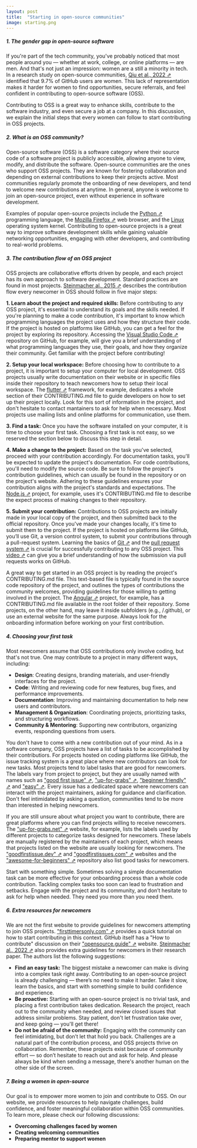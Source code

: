 ```yaml
---
layout: post
title:  "Starting in open-source communities"
image: starting.png
---
```


##### 1. The gender gap in open-source software
If you're part of the tech community, you've probably noticed that most people around you — whether at work, college, or online platforms — are men. And that's not just an impression: women are a still a minority in tech. In a research study on open-source communities, <a class="paper" target="__blank" href="https://ieeexplore.ieee.org/abstract/document/8812044">Qiu et al., 2022 ⇗</a> identified that 9.7% of GitHub users are women. This lack of representation makes it harder for women to find opportunities, secure referrals, and feel confident in contributing to open-source software (OSS).

Contributing to OSS is a great way to enhance skills, contribute to the software industry, and even secure a job at a company. In this discussion, we explain the initial steps that every women can follow to start contributing in OSS projects.

##### 2. What is an OSS community?
Open-source software (OSS) is a software category where their source code of a software project is publicly accessible, allowing anyone to view, modify, and distribute the software. Open-source communities are the ones who support OSS projects. They are known for fostering collaboration and depending on external contributions to keep their projects active. Most communities regularly promote the onboarding of new developers, and tend to welcome new contributions at anytime. In general, anyone is welcome to join an open-source project, even without experience in software development. 

Examples of popular open-source projects include the <a class="paper" target="__blank" href="https://github.com/python/cpython">Python ⇗</a> programming language, the <a class="paper" target="__blank" href="https://firefox-source-docs.mozilla.org/contributing/directory_structure.html">Mozilla Firefox ⇗</a> web browser, and the <a class="paper" target="__blank" href="https://github.com/torvalds/linux">Linux</a> operating system kernel. Contributing to open-source projects is a great way to improve software development skills while gaining valuable networking opportunities, engaging with other developers, and contributing to real-world problems.

##### 3. The contribution flow of an OSS project
OSS projects are collaborative efforts driven by people, and each project has its own approach to software development. Standard practices are found in most projects. <a class="paper" target="__blank" href="https://ieeexplore.ieee.org/abstract/document/7328020">Steinmacher al., 2015 ⇗</a> describes the contribution flow every newcomer in OSS should follow in five major steps: 

<b>1. Learn about the project and required skills:</b> Before contributing to any OSS project, it's essential to understand its goals and the skills needed. If you're planning to make a code contribution, it's important to know which programming languages the project uses and how they structure their code. If the project is hosted on platforms like GitHub, you can get a feel for the project by exploring its repository. Accessing the <a class="paper" target="__blank" href="https://ieeexplore.ieee.org/abstract/document/8812044">Visual Studio Code ⇗</a> repository on GitHub, for example, will give you a brief understanding of what programming languages they use, their goals, and how they organize their community. Get familiar with the project before contributing!

<b>2. Setup your local workspace:</b> Before choosing how to contribute to a project, it is important to setup your computer for local development. OSS projects usually write documentation on their website or in specific files inside their repository to teach newcomers how to setup their local workspace. The <a class="paper" target="__blank" href="https://github.com/flutter/flutter/blob/master/CONTRIBUTING.md#developing-for-flutter">flutter ⇗</a> framework, for example, dedicates a whole section of their CONTRIBUTING.md file to guide developers on how to set up their project locally. Look for this sort of information in the project, and don't hesitate to contact mantainers to ask for help when necessary. Most projects use mailing lists and online platforms for communication, use them.

<b>3. Find a task:</b> Once you have the software installed on your computer, it is time to choose your first task. Choosing a first task is not easy, so we reserved the section below to discuss this step in detail.

<b>4. Make a change to the project:</b> Based on the task you've selected, proceed with your contribution accordingly. For documentation tasks, you'll be expected to update the project's documentation. For code contributions, you'll need to modify the source code. Be sure to follow the project's contribution guidelines, which can usually be found in the repository or on the project's website. Adhering to these guidelines ensures your contribution aligns with the project's standards and expectations. The <a class="paper" target="__blank" href="https://github.com/nodejs/node/blob/main/doc/contributing/pull-requests.md#the-process-of-making-changes">Node.js ⇗</a> project, for example, uses it's CONTRIBUTING.md file to describe the expect process of making changes to their repository. 

<b>5. Submit your contribution:</b> Contributions to OSS projects are initially made in your local copy of the project, and then submitted back to the official repository. Once you've made your changes locally, it's time to submit them to the project. If the project is hosted on platforms like GitHub, you’ll use Git, a version control system, to submit your contributions through a pull-request system. Learning the basics of <a class="paper" target="__blank" href="https://git-scm.com/book/en/v2/Getting-Started-What-is-Git%3F">Git ⇗</a> and the <a class="paper" target="__blank" href="https://docs.github.com/en/pull-requests/collaborating-with-pull-requests/proposing-changes-to-your-work-with-pull-requests/about-pull-requests">pull request system ⇗</a> is crucial for successfully contributing to any OSS project. This <a class="paper" target="__blank" href="https://www.youtube.com/watch?v=8A4TsoXJOs8">video ⇗</a> can give you a brief understanding of how the submission via pull requests works on GitHub.

A great way to get started in an OSS project is by reading the project's CONTRIBUTING.md file. This text-based file is typically found in the source code repository of the project, and outlines the types of contributions the community welcomes, providing guidelines for those willing to getting involved in the project. The <a class="paper" target="__blank" href="https://github.com/angular/angular/blob/main/CONTRIBUTING.md">Angular ⇗</a> project, for example, has a CONTRIBUTING.md file available in the root folder of their repository. Some projects, on the other hand, may leave it inside subfolders (e.g., /.github), or use an external website for the same purpose. Always look for the onboarding information before working on your first contribution. 

##### 4. Choosing your first task
Most newcomers assume that OSS contributions only involve coding, but that's not true. One may contribute to a project in many different ways, including:

- **Design**: Creating designs, branding materials, and user-friendly interfaces for the project.
- **Code**: Writing and reviewing code for new features, bug fixes, and performance improvements.
- **Documentation**: Improving and maintaining documentation to help new users and contributors.
- **Management & Organization**: Coordinating projects, prioritizing tasks, and structuring workflows.
- **Community & Mentoring**: Supporting new contributors, organizing events, responding questions from users.

You don't have to come with a new contribution out of your mind. As in a software company, OSS projects have a list of tasks to be accomplished by their contributiors. For projects hosted on coding platforms like GitHub, the issue tracking system is a great place where new contributors can look for new tasks. Most projects tend to label tasks that are good for newcomers. The labels vary from project to project, but they are usually named with names such as <a class="paper" target="__blank" href="https://github.com/angular/angular/labels/good%20first%20issue">"good first issue" ⇗</a>, <a class="paper" target="__blank" href="https://github.com/PowerShell/PowerShell/labels/Up-for-Grabs">"up-for-grabs" ⇗</a>, <a class="paper" target="__blank" href="https://github.com/electron/electron/labels/beginner%20friendly">"beginner friendly" ⇗</a> and <a class="paper" target="__blank" href="https://github.com/FreezingMoon/AncientBeast/labels/easy">"easy" ⇗</a>. Every issue has a dedicated space where newcomers can interact with the project maintainers, asking for guidance and clarification. Don't feel intimidated by asking a question, communities tend to be more than interested in helping newcomers.

If you are still unsure about what project you want to contribute, there are great platforms where you can find projects willing to receive newcomers. The <a class="paper" target="__blank" href="https://up-for-grabs.net">"up-for-grabs.net" ⇗</a> website, for example, lists the labels used by different projects to categorize tasks designed for newcomers. These labels are manually registered by the maintainers of each project, which means that projects listed on the website are usually looking for newcomers. The <a class="paper" target="__blank" href="https://goodfirstissue.dev/">"goodfirstissue.dev" ⇗</a> and <a class="paper" target="__blank" href="https://goodfirstissues.com/">"goodfirstissues.com" ⇗</a> websites and the <a class="paper" target="__blank" href="https://github.com/mungell/awesome-for-beginners">"awesome-for-beginners" ⇗</a> repository also list good tasks for newcomers.

Start with something simple. Sometimes solving a simple documentation task can be more effective for your onboarding process than a whole code contribution. Tackling complex tasks too soon can lead to frustration and setbacks. Engage with the project and its community, and don’t hesitate to ask for help when needed. They need you more than you need them. 

##### 6. Extra resources for newcomers
We are not the first website to provide guidelines for newcomers attempting to join OSS projects. <a class="paper" target="__blank" href="https://www.firsttimersonly.com/">"firsttimersonly.com" ⇗</a> provides a quick tutorial on how to start contributing in this context. GitHub itself has a "How to contribute" discussion on their <a class="paper" target="__blank" href="https://opensource.guide/how-to-contribute/">"opensource.guide" ⇗</a> website. <a class="paper" target="__blank" href="https://ieeexplore.ieee.org/abstract/document/8254320">Steinmacher al., 2022 ⇗</a> also provides extra guidelines for newcomers in their research paper. The authors list the following suggestions:

- <b> Find an easy task: </b> The biggest mistake a newcomer can make is diving into a complex task right away. Contributing to an open-source project is already challenging — there’s no need to make it harder. Take it slow, learn the basics, and start with something simple to build confidence and experience.
- <b>Be proactive:</b> Starting with an open-source project is no trivial task, and placing a first contribution takes dedication. Research the project, reach out to the community when needed, and review closed issues that address similar problems. Stay patient, don't let frustration take over, and keep going — you'll get there!
- <b>Do not be afraid of the community:</b> Engaging with the community can feel intimidating, but don’t let that hold you back. Challenges are a natural part of the contribution process, and OSS projects thrive on collaboration. Remember, these projects exist because of community effort — so don’t hesitate to reach out and ask for help. And please always be kind when sending a message, there's another human on the other side of the screen.

##### 7. Being a women in open-source
Our goal is to empower more women to join and contribute to OSS. On our website, we provide resources to help navigate challenges, build confidence, and foster meaningful collaboration within OSS communities. To learn more, please check our following discussions:

- **Overcoming challenges faced by women**
- **Creating welcoming communities**
- **Preparing mentor to support women**
